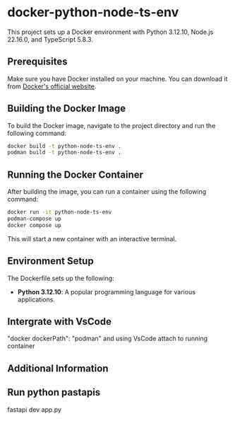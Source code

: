 # docker-python-node-ts-env

This project sets up a Docker environment with Python 3.12.10, Node.js 22.16.0, and TypeScript 5.8.3.

## Prerequisites

Make sure you have Docker installed on your machine. You can download it from [Docker's official website](https://www.docker.com/get-started).

## Building the Docker Image

To build the Docker image, navigate to the project directory and run the following command:

```bash
docker build -t python-node-ts-env .
podman build -t python-node-ts-env .
```

## Running the Docker Container

After building the image, you can run a container using the following command:

```bash
docker run -it python-node-ts-env
podman-compose up
docker compose up
```

This will start a new container with an interactive terminal.

## Environment Setup

The Dockerfile sets up the following:

- **Python 3.12.10**: A popular programming language for various applications.
## Intergrate with VsCode
"docker dockerPath": "podman" and using VsCode attach to running container
## Additional Information

## Run python pastapis
fastapi dev app.py